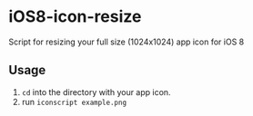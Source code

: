 iOS8-icon-resize
================

Script for resizing your full size (1024x1024) app icon for iOS 8

Usage
-----
1. `cd` into the directory with your app icon.
2. run `iconscript example.png`